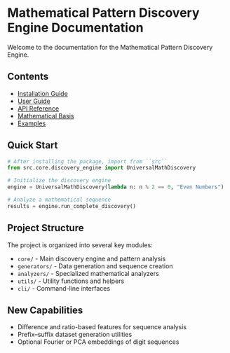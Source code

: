 # Mathematical Pattern Discovery Engine Documentation

Welcome to the documentation for the Mathematical Pattern Discovery Engine.

## Contents

- [Installation Guide](installation.md)
- [User Guide](user_guide.md)
- [API Reference](api_reference.md)
- [Mathematical Basis](mathematical_basis.md)
- [Examples](examples/)

## Quick Start

```python
# After installing the package, import from ``src``
from src.core.discovery_engine import UniversalMathDiscovery

# Initialize the discovery engine
engine = UniversalMathDiscovery(lambda n: n % 2 == 0, "Even Numbers")

# Analyze a mathematical sequence
results = engine.run_complete_discovery()
```

## Project Structure

The project is organized into several key modules:

- `core/` - Main discovery engine and pattern analysis
- `generators/` - Data generation and sequence creation
- `analyzers/` - Specialized mathematical analyzers
- `utils/` - Utility functions and helpers
- `cli/` - Command-line interfaces

## New Capabilities

- Difference and ratio-based features for sequence analysis
- Prefix–suffix dataset generation utilities
- Optional Fourier or PCA embeddings of digit sequences
